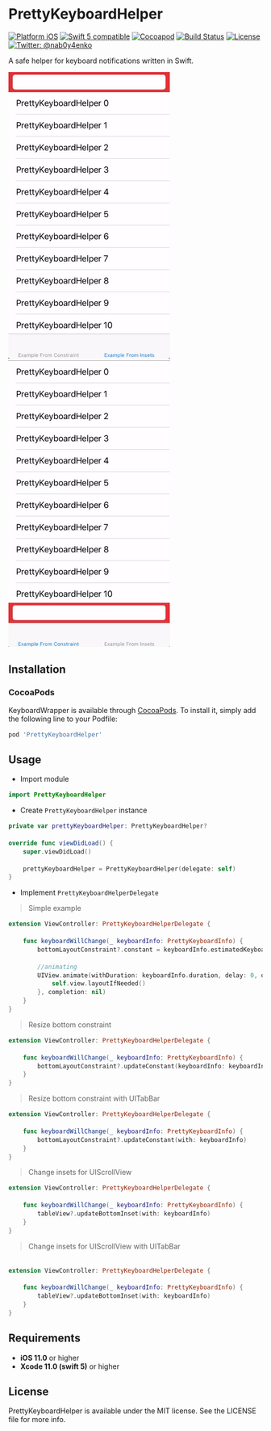 # PrettyKeyboardHelper

[![Platform iOS](https://img.shields.io/badge/platform-iOS-blue.svg?style=flat)](https://github.com/nab0y4enko/PrettyKeyboardHelper)
[![Swift 5 compatible](https://img.shields.io/badge/swift3-compatible-green.svg?style=flat)](https://github.com/nab0y4enko/PrettyKeyboardHelper)
[![Cocoapod](https://img.shields.io/cocoapods/v/PrettyKeyboardHelper.svg?branch=master?style=flat)](https://cocoapods.org/pods/PrettyKeyboardHelper)
[![Build Status](https://travis-ci.org/nab0y4enko/PrettyKeyboardHelper.svg?branch=master)](https://travis-ci.org/nab0y4enko/PrettyKeyboardHelper)
[![License](https://img.shields.io/badge/license-MIT-green.svg?style=flat)](https://github.com/nab0y4enko/PrettyKeyboardHelper/blob/master/LICENSE)
[![Twitter: @nab0y4enko](https://img.shields.io/badge/contact-@nab0y4enko-orange.svg?style=flat)](https://twitter.com/nab0y4enko)

A safe helper for keyboard notifications written in Swift.

<img src="https://raw.githubusercontent.com/nab0y4enko/PrettyKeyboardHelper/develop/demo 1.gif" alt="Demo" width="320" height="568"/> 
<img src="https://raw.githubusercontent.com/nab0y4enko/PrettyKeyboardHelper/develop/demo 2.gif" alt="Demo" width="320" height="568"/>

## Installation

### CocoaPods

KeyboardWrapper is available through [CocoaPods](http://cocoapods.org). To install
it, simply add the following line to your Podfile:

```ruby
pod 'PrettyKeyboardHelper'
```


## Usage

- Import module
```Swift
import PrettyKeyboardHelper
```

- Create `PrettyKeyboardHelper` instance
```Swift
private var prettyKeyboardHelper: PrettyKeyboardHelper?

override func viewDidLoad() {
    super.viewDidLoad()

    prettyKeyboardHelper = PrettyKeyboardHelper(delegate: self)
}
```

- Implement `PrettyKeyboardHelperDelegate`

> Simple example

```Swift
extension ViewController: PrettyKeyboardHelperDelegate {
    
    func keyboardWillChange(_ keyboardInfo: PrettyKeyboardInfo) {
        bottomLayoutConstraint?.constant = keyboardInfo.estimatedKeyboardHeight
        
        //animating
        UIView.animate(withDuration: keyboardInfo.duration, delay: 0, options: keyboardInfo.animationOptions, animations: {
            self.view.layoutIfNeeded()
        }, completion: nil)
    }
}
```

> Resize bottom constraint

```Swift
extension ViewController: PrettyKeyboardHelperDelegate {
    
    func keyboardWillChange(_ keyboardInfo: PrettyKeyboardInfo) {
        bottomLayoutConstraint?.updateConstant(keyboardInfo: keyboardInfo)
    }
}
```

> Resize bottom constraint with UITabBar

```Swift
extension ViewController: PrettyKeyboardHelperDelegate {
    
    func keyboardWillChange(_ keyboardInfo: PrettyKeyboardInfo) {
        bottomLayoutConstraint?.updateConstant(with: keyboardInfo)
    }
}
```

> Change insets for UIScrollView

```Swift
extension ViewController: PrettyKeyboardHelperDelegate {
    
    func keyboardWillChange(_ keyboardInfo: PrettyKeyboardInfo) {
        tableView?.updateBottomInset(with: keyboardInfo)
    }
}
```

> Change insets for UIScrollView with UITabBar

```Swift

extension ViewController: PrettyKeyboardHelperDelegate {
    
    func keyboardWillChange(_ keyboardInfo: PrettyKeyboardInfo) {
        tableView?.updateBottomInset(with: keyboardInfo)
    }
}
```

## Requirements

- **iOS 11.0** or higher
- **Xcode 11.0 (swift 5)** or higher


## License

PrettyKeyboardHelper is available under the MIT license. See the LICENSE file for more info.
